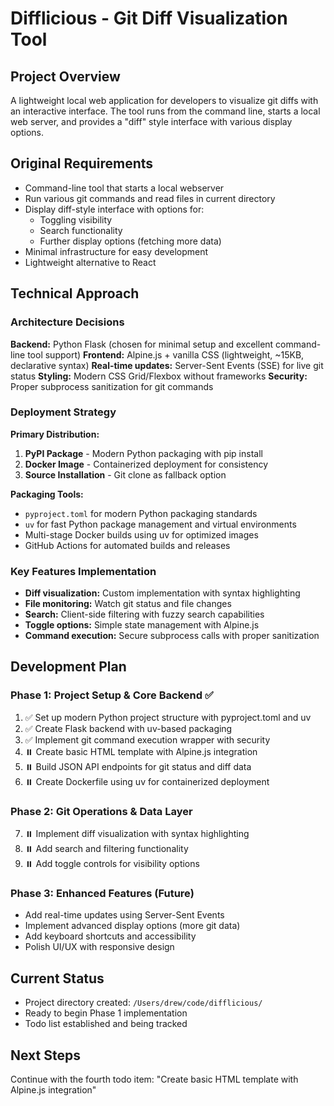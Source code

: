 # Difflicious - Git Diff Visualization Tool

## Project Overview
A lightweight local web application for developers to visualize git diffs with an interactive interface. The tool runs from the command line, starts a local web server, and provides a "diff" style interface with various display options.

## Original Requirements
- Command-line tool that starts a local webserver
- Run various git commands and read files in current directory
- Display diff-style interface with options for:
  - Toggling visibility
  - Search functionality
  - Further display options (fetching more data)
- Minimal infrastructure for easy development
- Lightweight alternative to React

## Technical Approach

### Architecture Decisions
**Backend:** Python Flask (chosen for minimal setup and excellent command-line tool support)
**Frontend:** Alpine.js + vanilla CSS (lightweight, ~15KB, declarative syntax)
**Real-time updates:** Server-Sent Events (SSE) for live git status
**Styling:** Modern CSS Grid/Flexbox without frameworks
**Security:** Proper subprocess sanitization for git commands

### Deployment Strategy
**Primary Distribution:** 
1. **PyPI Package** - Modern Python packaging with pip install
2. **Docker Image** - Containerized deployment for consistency
3. **Source Installation** - Git clone as fallback option

**Packaging Tools:**
- `pyproject.toml` for modern Python packaging standards
- `uv` for fast Python package management and virtual environments
- Multi-stage Docker builds using uv for optimized images
- GitHub Actions for automated builds and releases

### Key Features Implementation
- **Diff visualization:** Custom implementation with syntax highlighting
- **File monitoring:** Watch git status and file changes
- **Search:** Client-side filtering with fuzzy search capabilities
- **Toggle options:** Simple state management with Alpine.js
- **Command execution:** Secure subprocess calls with proper sanitization

## Development Plan

### Phase 1: Project Setup & Core Backend ✅
1. ✅ Set up modern Python project structure with pyproject.toml and uv
2. ✅ Create Flask backend with uv-based packaging
3. ✅ Implement git command execution wrapper with security
4. ⏸️ Create basic HTML template with Alpine.js integration
5. ⏸️ Build JSON API endpoints for git status and diff data
6. ⏸️ Create Dockerfile using uv for containerized deployment

### Phase 2: Git Operations & Data Layer
7. ⏸️ Implement diff visualization with syntax highlighting
8. ⏸️ Add search and filtering functionality
9. ⏸️ Add toggle controls for visibility options

### Phase 3: Enhanced Features (Future)
- Add real-time updates using Server-Sent Events
- Implement advanced display options (more git data)
- Add keyboard shortcuts and accessibility
- Polish UI/UX with responsive design

## Current Status
- Project directory created: `/Users/drew/code/difflicious/`
- Ready to begin Phase 1 implementation
- Todo list established and being tracked

## Next Steps
Continue with the fourth todo item: "Create basic HTML template with Alpine.js integration"
